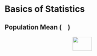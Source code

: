# Basics of Statistics

## Population Mean ( <img src="/tex/07617f9d8fe48b4a7b3f523d6730eef0.svg?invert_in_darkmode&sanitize=true" align=middle width=9.90492359999999pt height=14.15524440000002pt/> )

<p align="center"><img src="/tex/e998105180c1526427d61805d3ba953d.svg?invert_in_darkmode&sanitize=true" align=middle width=62.634557699999995pt height=44.89738935pt/></p>
